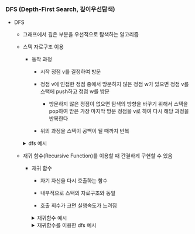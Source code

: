 ### DFS (Depth-First Search, 깊이우선탐색)

- DFS
  
  - 그래프에서 깊은 부분을 우선적으로 탐색하는 알고리즘
  
  - 스택 자료구조 이용
    
    - 동작 과정
      
      - 시작 정점 v를 결정하여 방문
      
      - 정점 v에 인접한 정점 중에서 방문하지 않은 정점 w가 있으면 정점 v를 스택에 push하고 정점 w를 방문
        
        - 방문하지 않은 정점이 없으면 탐색의 방향을 바꾸기 위해서 스택을 pop하여 받은 가장 마지막 방문 정점을 v로 하여 다시 해당 과정을 반복한다
      
      - 위의 과정을 스택이 공백이 될 때까지 반복
    
    <details close>
    <summary>dfs 예시</summary>
    <div markdown="1">
    
    ```python
    def dfs(v):                       # v: 시작점
        top = -1
        visited[v] = 1                # 시작점 방문 표시
        print(v)
        while True:
            for w in adjList[v]:
            # adjList는 리스트의 각 인덱스에 선이 연결되어있는 숫자가 입력되어 있음
                if visited[w] == 0:
                    top += 1          # push(v)
                    stack[top] = v
                    v = w             # w에 방문
                    visited[w] = 1
                    print(v)
                    break
            else:
                if top != -1:         # 스택이 비어있지 않은 경우
                    v = stack[top]    # pop()
                    top -= 1
                else:                 # 스택이 비어있으면
                    break             # while문 빠져나옴
    
    # visited와 stack 리스트 생성
    N = int(input())              # 정점의 개수 받기
    visited = [0] * (N + 1)       # visited 생성
    stack = [0] * (N + 1)         # stack 생성
    # adjList 입력받기
    L = list(map(int, input().split()))   # 모든 경로를 받기
    E = len(L) // 2                       # 간선의 개수
    adjList = [[] for _ in range(N + 1)]  # N은 정점의 개수
    for i in range(E):
        a, b = list(map(int, input().split()))
        adjList[a].append(b)
        adjList[b].append(a)
    dfs(v)
    ```
    
    </div>
    </details>
  
  - 재귀 함수(Recursive Function)를 이용할 때 간결하게 구현할 수 있음
    
    - 재귀 함수 
      
      - 자기 자신을 다시 호출하는 함수
      
      - 내부적으로 스택의 자료구조와 동일
      
      - 호출 회수가 크면 실행속도가 느려짐
      
      <details close>
      <summary>재귀함수 예시</summary>
      <div markdown="1">
      
      ```python
      # 피보나치
      def fibo(n):
          if n < 2:
              return n
          else:
              return fibo(n-1) + fibo(n-2)
      
      # 중복호출이 존재하기 때문에 숫자가 커지면 엄청 느려짐
      # for i in range(101):
      #     print(i, fibo(i))
      for i in range(21):
          print(i, fibo(i))
      ```
      
      </div>
      </details>
      
      <details close>
      <summary>재귀함수를 이용한 dfs 예시</summary>
      <div markdown="1">
      
      ```python
      def dfs(v):
      print(v)  # v 방문
      visited[v] = 1
      for w in adjList[v]:
          if visited[w] == 0:  # 방문하지 않은 w
              dfs(w)
      ```
      
      </div>
      </details>
